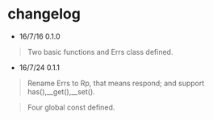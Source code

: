 # changelog

* 16/7/16 0.1.0  

> Two basic functions and Errs class defined.  

* 16/7/24 0.1.1  

> Rename Errs to Rp, that means respond; and support has(),__get(),__set().  

> Four global const defined.  
